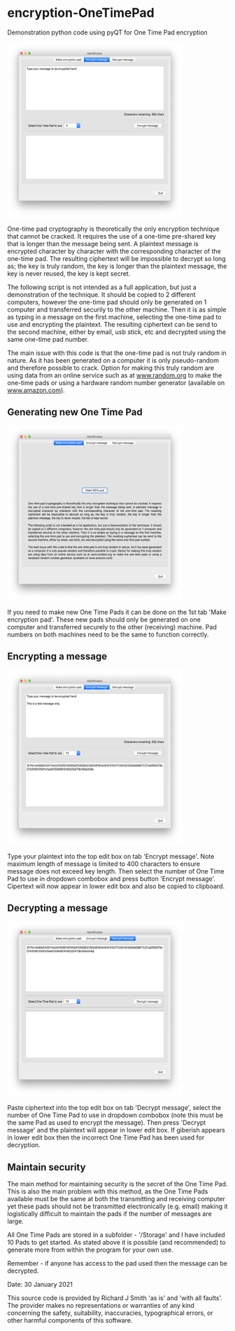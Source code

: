 # encryption-OneTimePad
Demonstration python code using pyQT for One Time Pad encryption

<img src="screenshot-02.png" width="400" height="400">

One-time pad cryptography is theoretically the only encryption technique that cannot be cracked. It requires the use of a one-time pre-shared key that is longer than the message being sent. A plaintext message is encrypted character by character with the corresponding character of the one-time pad. The resulting ciphertext will be impossible to decrypt so long as; the key is truly random, the key is longer than the plaintext message, the key is never reused, the key is kept secret.

The following script is not intended as a full application, but just a demonstration of the technique. It should be copied to 2 different computers, however the one-time pad should only be generated on 1 computer and transferred securily to the other machine. Then it is as simple as typing in a message on the first machine, selecting the one-time pad to use and encrypting the plaintext. The resulting ciphertext can be send to the second machine, either by email, usb stick, etc and decrypted using the same one-time pad number.

The main issue with this code is that the one-time pad is not truly random in nature. As it has been generated on a computer it is  only pseudo-random and therefore possible to crack. Option for making this truly random are using data from an online service such as at www.random.org to make the one-time pads or using a hardware random number generator (available on www.amazon.com).

## Generating new One Time Pad
<img src="screenshot-01.png" width="400" height="400">

If you need to make new One Time Pads it can be done on the 1st tab 'Make encryption pad'. These new pads should only be generated on one computer and transferred securely to the other (receiving) machine. Pad numbers on both machines need to be the same to function correctly.

## Encrypting a message

<img src="screenshot-03.png" width="400" height="400">

Type your plaintext into the top edit box on tab 'Encrypt message'. Note maximum length of message is limited to 400 characters to ensure message does not exceed key length. Then select the number of One Time Pad to use in dropdown combobox and press button 'Encrypt message'.
Cipertext will now appear in lower edit box and also be copied to clipboard.

## Decrypting a message

<img src="screenshot-05.png" width="400" height="400">

Paste ciphertext into the top edit box on tab 'Decrypt message', select the number of One Time Pad to use in dropdown combobox (note this must be the same Pad as used to encrypt the message). Then press 'Decrypt message' and the plaintext will appear in lower edit box.
If giberish appears in lower edit box then the incorrect One Time Pad has been used for decryption.

## Maintain security
The main method for maintaining security is the secret of the One Time Pad. This is also the main problem with this method, as the One Time Pads available must be the same at both the transmitting and receiving computer yet these pads should not be transmitted electronically (e.g. email) making it logistically difficult to maintain the pads if the number of messages are large.

All One Time Pads are stored in a subfolder - '/Storage' and I have included 10 Pads to get started. As stated above it is possible (and recommended) to generate more from within the program for your own use.

Remember - if anyone has access to the pad used then the message can be decrypted.

Date: 30 January 2021

This source code is provided by Richard J Smith 'as is' and 'with all faults'. The provider makes no representations or warranties of any kind concerning the safety, suitability, inaccuracies, typographical errors, or other harmful components of this software.
